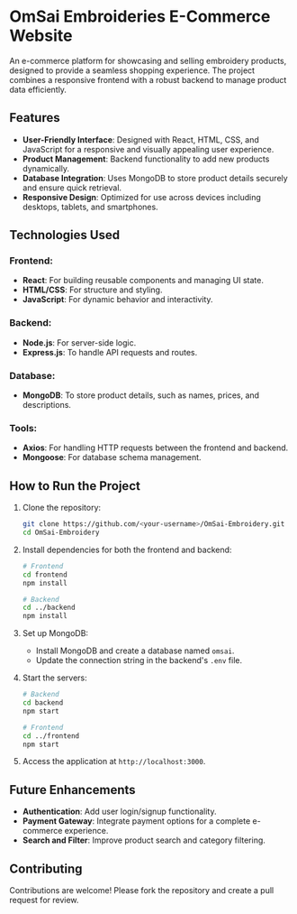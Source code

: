 # OmSai Embroideries E-Commerce Website

An e-commerce platform for showcasing and selling embroidery products, designed to provide a seamless shopping experience. The project combines a responsive frontend with a robust backend to manage product data efficiently.

## Features

- **User-Friendly Interface**: Designed with React, HTML, CSS, and JavaScript for a responsive and visually appealing user experience.
- **Product Management**: Backend functionality to add new products dynamically.
- **Database Integration**: Uses MongoDB to store product details securely and ensure quick retrieval.
- **Responsive Design**: Optimized for use across devices including desktops, tablets, and smartphones.

## Technologies Used

### Frontend:
- **React**: For building reusable components and managing UI state.
- **HTML/CSS**: For structure and styling.
- **JavaScript**: For dynamic behavior and interactivity.

### Backend:
- **Node.js**: For server-side logic.
- **Express.js**: To handle API requests and routes.

### Database:
- **MongoDB**: To store product details, such as names, prices, and descriptions.

### Tools:
- **Axios**: For handling HTTP requests between the frontend and backend.
- **Mongoose**: For database schema management.

## How to Run the Project

1. Clone the repository:
   ```bash
   git clone https://github.com/<your-username>/OmSai-Embroidery.git
   cd OmSai-Embroidery
   ```

2. Install dependencies for both the frontend and backend:
   ```bash
   # Frontend
   cd frontend
   npm install

   # Backend
   cd ../backend
   npm install
   ```

3. Set up MongoDB:
   - Install MongoDB and create a database named `omsai`.
   - Update the connection string in the backend's `.env` file.

4. Start the servers:
   ```bash
   # Backend
   cd backend
   npm start

   # Frontend
   cd ../frontend
   npm start
   ```

5. Access the application at `http://localhost:3000`.

## Future Enhancements

- **Authentication**: Add user login/signup functionality.
- **Payment Gateway**: Integrate payment options for a complete e-commerce experience.
- **Search and Filter**: Improve product search and category filtering.

## Contributing

Contributions are welcome! Please fork the repository and create a pull request for review.
